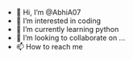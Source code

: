 - 👋 Hi, I’m @AbhiA07
- 👀 I’m interested in coding
- 🌱 I’m currently learning python
- 💞️ I’m looking to collaborate on ...
- 📫 How to reach me 

<!---
AbhiA07/AbhiA07 is a ✨ special ✨ repository because its `README.md` (this file) appears on your GitHub profile.
You can click the Preview link to take a look at your changes.
--->
